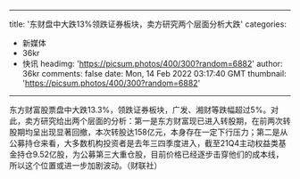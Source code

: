 
---
title: '东财盘中大跌13%领跌证券板块，卖方研究两个层面分析大跌'
categories: 
 - 新媒体
 - 36kr
 - 快讯
headimg: 'https://picsum.photos/400/300?random=6882'
author: 36kr
comments: false
date: Mon, 14 Feb 2022 03:17:40 GMT
thumbnail: 'https://picsum.photos/400/300?random=6882'
---

<div>   
东方财富股票盘中大跌13.3%，领跌证券板块，广发、湘财等跌幅超过5%。对此，卖方研究给出两个层面的分析：第一是东方财富现已进入转股期，在前两次转股期均呈出现显著回撤，本次转股达158亿元，本身存在一定下行压力；第二是从公募持仓来看，大多数机构投资者是去年三四季度进入，截至21Q4主动权益类基金持仓9.52亿股，为公募第三大重仓股，目前价格已经逐步击穿他们的成本线，所以这个位置或进一步加剧波动。（财联社）  
</div>
            